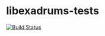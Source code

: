 # libexadrums-tests

[![Build Status](https://travis-ci.com/SpintroniK/libexadrums-tests.svg?branch=master)](https://travis-ci.com/SpintroniK/libexadrums-tests)
